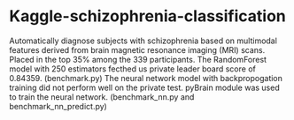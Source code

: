 Kaggle-schizophrenia-classification
===================================

Automatically diagnose subjects with schizophrenia based on multimodal features derived from brain magnetic resonance imaging (MRI) scans.
Placed in the top 35% among the 339 participants.
The RandomForest model with 250 estimators fecthed us private leader board score of 0.84359. (benchmark.py)
The neural network model with backpropogation training did not perform well on the private test.
pyBrain module was used to train the neural network. (benchmark_nn.py and benchmark_nn_predict.py)
